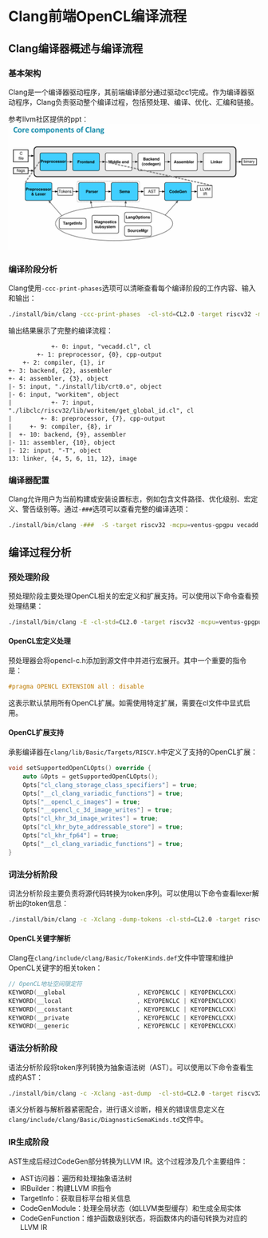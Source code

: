 # Clang前端OpenCL编译流程

## Clang编译器概述与编译流程

### 基本架构

Clang是一个编译器驱动程序，其前端编译部分通过驱动cc1完成。作为编译器驱动程序，Clang负责驱动整个编译过程，包括预处理、编译、优化、汇编和链接。

参考llvm社区提供的ppt：
![clang](./imgs/clang介绍.jpg)

### 编译阶段分析

Clang使用`-ccc-print-phases`选项可以清晰查看每个编译阶段的工作内容、输入和输出：

```bash
./install/bin/clang -ccc-print-phases  -cl-std=CL2.0 -target riscv32 -mcpu=ventus-gpgpu vecadd.cl  ./install/lib/crt0.o -L./install/lib -lworkitem -I./libclc/generic/include -nodefaultlibs ./libclc/riscv32/lib/workitem/get_global_id.cl -O1 -cl-std=CL2.0 -Wl,-T,utils/ldscripts/ventus/elf32lriscv.ld -o vecadd.riscv
```

输出结果展示了完整的编译流程：
```
            +- 0: input, "vecadd.cl", cl
        +- 1: preprocessor, {0}, cpp-output
    +- 2: compiler, {1}, ir
+- 3: backend, {2}, assembler
+- 4: assembler, {3}, object
|- 5: input, "./install/lib/crt0.o", object
|- 6: input, "workitem", object
|           +- 7: input, "./libclc/riscv32/lib/workitem/get_global_id.cl", cl
|        +- 8: preprocessor, {7}, cpp-output
|     +- 9: compiler, {8}, ir
|  +- 10: backend, {9}, assembler
|- 11: assembler, {10}, object
|- 12: input, "-T", object
13: linker, {4, 5, 6, 11, 12}, image
```

### 编译器配置

Clang允许用户为当前构建或安装设置标志，例如包含文件路径、优化级别、宏定义、警告级别等。通过`-###`选项可以查看完整的编译选项：

```bash
./install/bin/clang -###  -S -target riscv32 -mcpu=ventus-gpgpu vecadd.cl -emit-llvm -o vecadd.ll
```

## 编译过程分析

### 预处理阶段

预处理阶段主要处理OpenCL相关的宏定义和扩展支持。可以使用以下命令查看预处理结果：

```bash
./install/bin/clang -E -cl-std=CL2.0 -target riscv32 -mcpu=ventus-gpgpu vecadd.cl
```

#### OpenCL宏定义处理

预处理器会将opencl-c.h添加到源文件中并进行宏展开。其中一个重要的指令是：

```c
#pragma OPENCL EXTENSION all : disable
```

这表示默认禁用所有OpenCL扩展。如需使用特定扩展，需要在cl文件中显式启用。

#### OpenCL扩展支持

承影编译器在`clang/lib/Basic/Targets/RISCV.h`中定义了支持的OpenCL扩展：

```cpp
void setSupportedOpenCLOpts() override {
    auto &Opts = getSupportedOpenCLOpts();
    Opts["cl_clang_storage_class_specifiers"] = true;
    Opts["__cl_clang_variadic_functions"] = true;
    Opts["__opencl_c_images"] = true;
    Opts["__opencl_c_3d_image_writes"] = true;
    Opts["cl_khr_3d_image_writes"] = true;
    Opts["cl_khr_byte_addressable_store"] = true;
    Opts["cl_khr_fp64"] = true;
    Opts["__cl_clang_variadic_functions"] = true;
}
```

### 词法分析阶段

词法分析阶段主要负责将源代码转换为token序列。可以使用以下命令查看lexer解析出的token信息：

```bash
./install/bin/clang -c -Xclang -dump-tokens -cl-std=CL2.0 -target riscv32 -mcpu=ventus-gpgpu vecadd.cl
```

#### OpenCL关键字解析

Clang在`clang/include/clang/Basic/TokenKinds.def`文件中管理和维护OpenCL关键字的相关token：

```cpp
// OpenCL地址空间限定符
KEYWORD(__global                    , KEYOPENCLC | KEYOPENCLCXX)
KEYWORD(__local                     , KEYOPENCLC | KEYOPENCLCXX)
KEYWORD(__constant                  , KEYOPENCLC | KEYOPENCLCXX)
KEYWORD(__private                   , KEYOPENCLC | KEYOPENCLCXX)
KEYWORD(__generic                   , KEYOPENCLC | KEYOPENCLCXX)
```

### 语法分析阶段

语法分析阶段将token序列转换为抽象语法树（AST）。可以使用以下命令查看生成的AST：

```bash
./install/bin/clang -c -Xclang -ast-dump  -cl-std=CL2.0 -target riscv32 -mcpu=ventus-gpgpu vecadd.cl 
```

语义分析器与解析器紧密配合，进行语义诊断，相关的错误信息定义在`clang/include/clang/Basic/DiagnosticSemaKinds.td`文件中。

### IR生成阶段

AST生成后经过CodeGen部分转换为LLVM IR。这个过程涉及几个主要组件：

- AST访问器：遍历和处理抽象语法树
- IRBuilder：构建LLVM IR指令
- TargetInfo：获取目标平台相关信息
- CodeGenModule：处理全局状态（如LLVM类型缓存）和生成全局实体
- CodeGenFunction：维护函数级别状态，将函数体内的语句转换为对应的LLVM IR